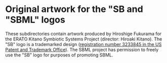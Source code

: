 Original artwork for the "SB and "SBML" logos
=============================================

These subdirectories contain artwork produced by Hiroshige Fukurama for the ERATO Kitano Symbiotic Systems Project (director: Hiroaki Kitano).  The "SB" logo is a trademarked design ([registration number 3233845 in the US Patent and Trademark Office](http://tmsearch.uspto.gov/bin/showfield?f=doc&state=4802:xey3hy.5.30)).  The SBML project has permission to freely use the "SB" logo for purposes of promoting SBML.
